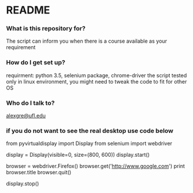 # README #
### What is this repository for? ###
The script can inform you when there is a course available as your requirement

### How do I get set up? ###
requirment: python 3.5, selenium package, chrome-driver
the script tested only in linux environment, you might need to tweak the code to fit for other OS

### Who do I talk to? ###
alexgre@ufl.edu

### if you do not want to see the real desktop use code below ###
from pyvirtualdisplay import Display
from selenium import webdriver

display = Display(visible=0, size=(800, 600))
display.start()

browser = webdriver.Firefox()
browser.get('http://www.google.com')
print browser.title
browser.quit()

display.stop()
